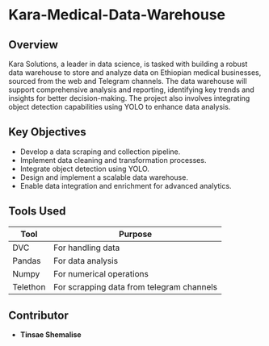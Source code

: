 # Kara-Medical-Data-Warehouse

## Overview

Kara Solutions, a leader in data science, is tasked with building a robust data warehouse to store and analyze data on Ethiopian medical businesses, sourced from the web and Telegram channels. The data warehouse will support comprehensive analysis and reporting, identifying key trends and insights for better decision-making. The project also involves integrating object detection capabilities using YOLO to enhance data analysis.

## Key Objectives

- Develop a data scraping and collection pipeline.
- Implement data cleaning and transformation processes.
- Integrate object detection using YOLO.
- Design and implement a scalable data warehouse.
- Enable data integration and enrichment for advanced analytics.

## Tools Used

| Tool     | Purpose                                   |
| -------- | ----------------------------------------- |
| DVC      | For handling data                         |
| Pandas   | For data analysis                         |
| Numpy    | For numerical operations                  |
| Telethon | For scrapping data from telegram channels |

## Contributor

- **Tinsae Shemalise**
